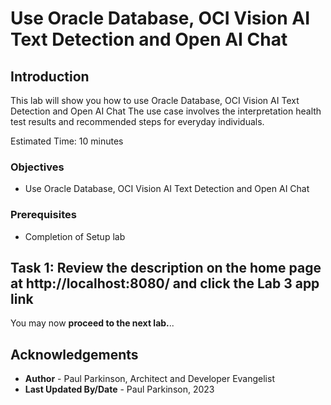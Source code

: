 # Use Oracle Database, OCI Vision AI Text Detection and Open AI Chat

## Introduction

This lab will show you how to use Oracle Database, OCI Vision AI Text Detection and Open AI Chat
The use case involves the interpretation health test results and recommended steps for everyday individuals.

Estimated Time:  10 minutes

### Objectives

-   Use Oracle Database, OCI Vision AI Text Detection and Open AI Chat

### Prerequisites

- Completion of Setup lab

## Task 1: Review the description on the home page at http://localhost:8080/ and click the Lab 3 app link


You may now **proceed to the next lab.**..

## Acknowledgements

* **Author** - Paul Parkinson, Architect and Developer Evangelist
* **Last Updated By/Date** - Paul Parkinson, 2023

